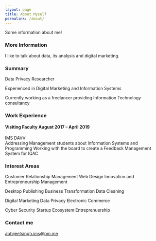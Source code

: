 ```yaml
---
layout: page
title: About Myself
permalink: /about/
---
```


Some information about me!

### More Information

I like to talk about data, its analysis and digital marketing.

### Summary
Data Privacy Researcher

Experienced in Digital Marketing and Information Systems

Currently working as a freelancer providing Information Technology consultancy

### Work Experience
#### Visiting Faculty	August 2017 – April 2019
IMS DAVV	
Addressing Management students about Information Systems and Programming
Working with the board to create a Feedback Management System for IQAC

### Interest Areas


Customer Relationship Management      Web Design    Innovation and Entrepreneurship Management

Desktop Publishing  Business Transformation Data Cleaning

Digital Marketing Data Privacy  Electronic Commerce

Cyber Security  Startup Ecosystem Entreprenuership



### Contact me

[abhijeetsingh.ims@pm.me](mailto:abhijeetsingh.ims@pm.me)
